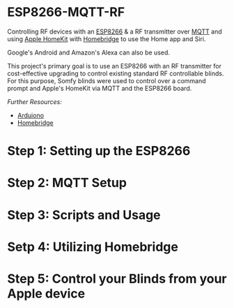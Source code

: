 # ESP8266-MQTT-RF
Controlling RF devices with an [ESP8266](https://www.espressif.com/en/products/socs/esp8266) &amp; a RF transmitter over [MQTT](https://mqtt.org/) and using [Apple HomeKit](https://en.wikipedia.org/wiki/HomeKit) with [Homebridge](https://homebridge.io/) to use the Home app and Siri.

Google's Android and Amazon's Alexa can also be used.

This project's primary goal is to use an ESP8266 with an RF transmitter for cost-effective upgrading to control existing standard RF controllable blinds.
For this purpose, Somfy blinds were used to control over a command prompt and Apple's HomeKit via MQTT and the ESP8266 board.

_Further Resources:_
* [Arduiono](https://www.arduino.cc/)
* [Homebridge](https://github.com/homebridge/homebridge)

# Step 1: Setting up the ESP8266
# Step 2: MQTT Setup 
# Step 3: Scripts and Usage
# Setp 4: Utilizing Homebridge
# Step 5: Control your Blinds from your Apple device
